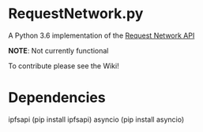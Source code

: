 # RequestNetwork.py
A Python 3.6 implementation of the [Request Network API](https://github.com/RequestNetwork/requestNetwork.js)

**NOTE**: Not currently functional

To contribute please see the Wiki!

# Dependencies
ipfsapi (pip install ipfsapi)
asyncio (pip install asyncio)


